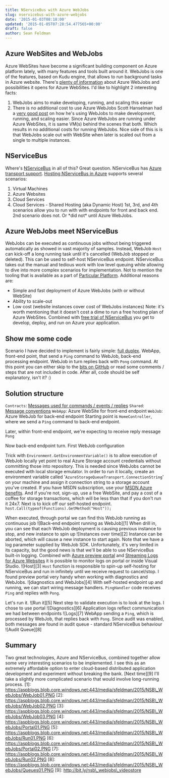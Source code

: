 ```yaml
---
title: NServiceBus with Azure WebJobs
slug: nservicebus-with-azure-webjobs
date: '2015-01-03T08:18:00'
updated: '2015-01-05T07:28:54.477565+00:00'
draft: false
author: Sean Feldman
---
```

## Azure WebSites and WebJobs
Azure WebSites have become a significant building component on Azure platform lately, with many features and tools built around it. WebJobs is one of the features, based on Kudu engine, that allows to run background tasks in Azure website. There's [plenty of information](http://azure.microsoft.com/en-us/documentation/articles/web-sites-create-web-jobs/) about Azure WebJobs and possibilities it opens for Azure WebSites. I'd like to highlight 2 interesting facts:
1. WebJobs aims to make developing, running, and scaling this easier
2. There is no additional cost to use Azure WebJobs
Scott Hanselman had a [very good post](http://www.hanselman.com/blog/IntroducingWindowsAzureWebJobs.aspx) on how he's using WebJobs to make development, running, and scaling easier.
Since Azure WebJobs are running under Azure WebSites, it is same VM(s) behind the scenes that both. Which results in no additional costs for running WebJobs. Nice side of this is is that WebJobs scale out with WebSite when later is scaled out from a single to multiple instances.
## NServiceBus
Where's [NServiceBus](http://particular.net/NServiceBus) in all of this? Great question. NServiceBus has [Azure transport support](http://docs.particular.net/nservicebus/windows-azure-transport). [Hosting NServiceBus in Azure](http://docs.particular.net/nservicebus/hosting-nservicebus-in-windows-azure) supports several scenarios:
1. Virtual Machines
2. Azure Websites
3. Cloud Services
4. Cloud Services - Shared Hosting (aka Dynamic Host)
1st, 3rd, and 4th scenarios allow you to run with with endpoints for front and back end. 2nd scenario does not. Or \*did not\* until Azure WebJobs.
## Azure WebJobs meet NServiceBus
WebJobs can be executed as continuous jobs without being triggered automatically as showed in vast majority of samples. Instead, WebJob `Host` can kick-off a long running task until it's cancelled (WebJob stopped or deleted). This can be used to self-host NServiceBus endpoint. NServiceBus takes out the manual and tedious work with low level queuing while allowing to dive into more complex scenarios for implementation. Not to mention the tooling that is available as a part of [Particular Platform](http://particular.net/service-platform).
Additional reasons are:
- Simple and fast deployment of Azure WebJobs (with or without WebSite)
- Ability to scale-out
- Low cost (website instances cover cost of WebJobs instances)
Note: it's worth mentioning that it doesn't cost a dime to run a free hosting plan of Azure WebSites. Combined with [free trial of NServiceBus](http://particular.net/platform-download-started) you get to develop, deploy, and run on Azure your application.
## Show me some code
Scenario I have decided to implement is fairly simple: [full duplex](http://docs.particular.net/nservicebus/full-duplex-sample). WebApp, front-end point, that send a `Ping` command to WebJob, back-end processing endpoint. WebJob in turn replies back with `Pong` command. At this point you can either skip to the [bits on GitHub](https://github.com/SeanFeldman/NServiceBus\_WebJob) or read some comments / steps that are not included in code. After all, code should be self explanatory, isn't it? :)
## Solution structure
`Contracts`: [Messages used for commands / events / replies](http://docs.particular.net/nservicebus/unobtrusive-mode-messages)
`Shared`: [Message conventions](http://docs.particular.net/nservicebus/unobtrusive-sample)
`WebApp`: Azure WebSite for front-end endpoint
`WebJob`: Azure WebJob for back-end endpoint
Starting point is `HomeController`, where we send a `Ping` command to back-end endpoint.

Later, within front-end endpoint, we're expecting to receive reply message `Pong`

Now back-end endpoint turn. First WebJob configuration

Trick with `Environment.GetEnvironmentVariable()` is to allow execution of WebJob locally yet point to real Azure Storage account credentials without committing those into repository. This is needed since WebJobs cannot be executed with local storage emulator. In order to run it locally, create an environment variable called '`AzureStorageQueueTransport.ConnectionString`' on your machine and assign it connection string to a storage account you've created. If you have MSDN subscription, use your [MSDN Azure benefits](http://azure.microsoft.com/en-us/pricing/member-offers/msdn-benefits). And if you're not, sign-up, use a free WebSite, and pay a cost of a coffee for storage transactions, which will be less than that if you don't run it 24x7.
Next is to kick off our self-hosted endpoint. `host.Call(typeof(Functions).GetMethod("Host"));`

When executed, through portal we can find this WebJob running as continuous job
![Back-end endpoint running as WebJob][1]
When drill in, you can see that each WebJob deployment is causing previous instance to stop, and new instance to spin up
![Instances over time][2]
Instance can be aborted, which will cause a new instance to start again. Note that we have a log parameter supplied by WebJob SDK. Unfortunately, it's very limited in its capacity, but the good news is that we'll be able to use NServiceBus built-in logging. Combined with [Azure preview portal](https://portal.azure.com/) and [Streaming Logs for Azure Websites](http://www.hanselman.com/blog/StreamingDiagnosticsTraceLoggingFromTheAzureCommandLinePlusGlimpse.aspx) it is possible to monitor logs on portal or inside Visual Studio.
![Host][3]
`Host` function is responsible to spin-up self-hosting for NServiceBus and run in infinitely until we receive request to cancel/stop.
I found preview portal very handy when working with diagnostics and WebJobs.
![diagnostics and WebJobs][4]
With self-hosted endpoint up and running, we can start wiring message handlers. `PingHandler` code receives `Ping` and replies with `Pong`.

Let's run it.
![Run it][5]
Next step to validate execution is to look at the logs. I chose to use portal
![Diagnostics][6]
Application logs reflect communication we had between endpoints
![Logs][7]
WebApp sending a `Ping`, which is processed by WebJob, that replies back with `Pong`.
Since audit was enabled, both messages are found in audit queue - standard NServiceBus behaviour
![Audit Queue][8]
## Summary
Two great technologies, Azure and NServiceBus, combined together allow some very interesting scenarios to be implemented. I see this as an extremely affordable option to enter cloud-based distributed application development and experiment without breaking the bank. [Next time][9] I'll take a slightly more complicated scenario that would involve long-running process.
[1]: https://aspblogs.blob.core.windows.net:443/media/sfeldman/2015/NSB\_WebJobs/WebJob01.PNG
[2]: https://aspblogs.blob.core.windows.net:443/media/sfeldman/2015/NSB\_WebJobs/WebJob02.PNG
[3]: https://aspblogs.blob.core.windows.net:443/media/sfeldman/2015/NSB\_WebJobs/WebJob03.PNG
[4]: https://aspblogs.blob.core.windows.net:443/media/sfeldman/2015/NSB\_WebJobs/Portal01.PNG
[5]: https://aspblogs.blob.core.windows.net:443/media/sfeldman/2015/NSB\_WebJobs/Run01.PNG
[6]: https://aspblogs.blob.core.windows.net:443/media/sfeldman/2015/NSB\_WebJobs/Portal02.PNG
[7]: https://aspblogs.blob.core.windows.net:443/media/sfeldman/2015/NSB\_WebJobs/Run02.PNG
[8]: https://aspblogs.blob.core.windows.net:443/media/sfeldman/2015/NSB\_WebJobs/Queues01.PNG
[9]: http://bit.ly/nsb\_webjobs\_videostore
